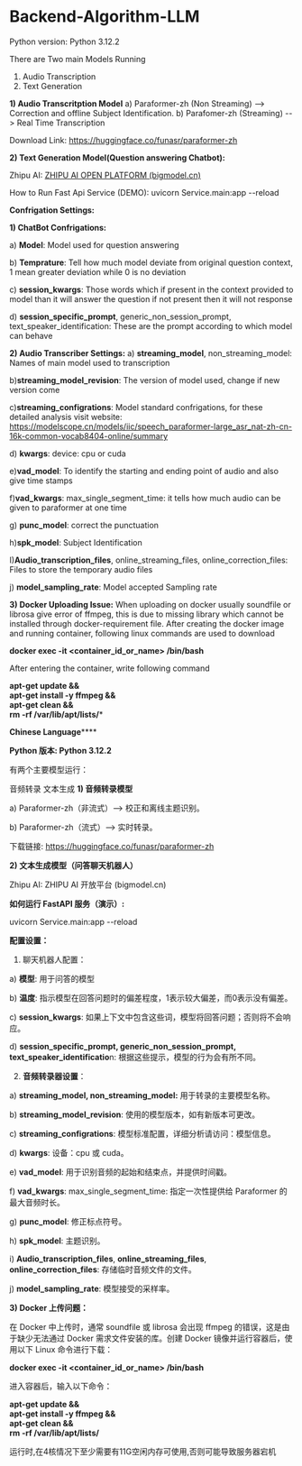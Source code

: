 # Backend-Algorithm-LLM

Python version: Python 3.12.2

There are Two main Models Running
1) Audio Transcription
2) Text Generation

**1) Audio Transcritption Model**
   a) Paraformer-zh (Non Streaming) --> Correction and offline Subject Identification. 
   b) Parafomer-zh (Streaming) --> Real Time Transcription

Download Link: https://huggingface.co/funasr/paraformer-zh

**2) Text Generation Model(Question answering Chatbot):**

 Zhipu AI: [ZHIPU AI OPEN PLATFORM (bigmodel.cn)](https://bigmodel.cn/dev/howuse/model)

How to Run Fast Api Service (DEMO):
   uvicorn Service.main:app --reload


**Confrigation Settings:**

**1) ChatBot Confrigations:**

   a) **Model**: Model used for question answering
   
   b) **Temprature**: Tell how much model deviate from original question context, 1 mean greater deviation while 0 is no deviation
   
   c) **session_kwargs**: Those words which if present in the context provided to model than it will answer the question if not present then it will not response
   
   d) **session_specific_prompt**, generic_non_session_prompt, text_speaker_identification: These are the prompt according to which model can behave 

**2) Audio Transcriber Settings:**
   a) **streaming_model**, non_streaming_model: Names of main model used to transcription
   
   b)**streaming_model_revision**: The version of model used, change if new version come
   
   c)**streaming_configrations**: Model standard confrigations, for these detailed analysis visit website: https://modelscope.cn/models/iic/speech_paraformer-large_asr_nat-zh-cn-16k-common-vocab8404-online/summary
   
   d) **kwargs**: device: cpu or cuda
   
   e)**vad_model**: To identify the starting and ending point of audio and also give time stamps
   
   f)**vad_kwargs**: max_single_segment_time: it tells how much audio can be given to paraformer at one time
   
   g) **punc_model**: correct the punctuation
   
   h)**spk_model**: Subject Identification
   
   I)**Audio_transcription_files**, online_streaming_files, online_correction_files: Files to store the temporary audio files
   
   j) **model_sampling_rate**: Model accepted Sampling rate 

**3) Docker Uploading Issue:**
When uploading on docker usually soundfile or librosa give error of ffmpeg, this is due to missing library which cannot be installed through docker-requirement file. After creating the docker image and running container, following linux commands are used to download

**docker exec -it <container_id_or_name> /bin/bash**

After entering the container, write following command

**apt-get update && \
apt-get install -y ffmpeg && \
apt-get clean && \
rm -rf /var/lib/apt/lists/***

**Chinese Language******

**Python 版本: Python 3.12.2**

有两个主要模型运行：

音频转录
文本生成
**1) 音频转录模型**

 a) Paraformer-zh（非流式）--> 校正和离线主题识别。
 
 b) Paraformer-zh（流式）--> 实时转录。

下载链接: https://huggingface.co/funasr/paraformer-zh

**2) 文本生成模型（问答聊天机器人）**

Zhipu AI: ZHIPU AI 开放平台 (bigmodel.cn)

**如何运行 FastAPI 服务（演示）:**

uvicorn Service.main:app --reload

**配置设置：**

1) 聊天机器人配置：

a) **模型**: 用于问答的模型

b) **温度**: 指示模型在回答问题时的偏差程度，1表示较大偏差，而0表示没有偏差。

c) **session_kwargs**: 如果上下文中包含这些词，模型将回答问题；否则将不会响应。

d) **session_specific_prompt, generic_non_session_prompt, text_speaker_identificatio**n: 根据这些提示，模型的行为会有所不同。

2) **音频转录器设置**：

 a) **streaming_model, non_streaming_model:** 用于转录的主要模型名称。

b) **streaming_model_revision**: 使用的模型版本，如有新版本可更改。

c) **streaming_configrations**: 模型标准配置，详细分析请访问：模型信息。

d) **kwargs**: 设备：cpu 或 cuda。

e) **vad_model**: 用于识别音频的起始和结束点，并提供时间戳。

f) **vad_kwargs**: max_single_segment_time: 指定一次性提供给 Paraformer 的最大音频时长。

g) **punc_model**: 修正标点符号。

h) **spk_model**: 主题识别。

i) **Audio_transcription_files**, **online_streaming_files**, **online_correction_files**: 存储临时音频文件的文件。

j) **model_sampling_rate**: 模型接受的采样率。

**3) Docker 上传问题：**

 在 Docker 中上传时，通常 soundfile 或 librosa 会出现 ffmpeg 的错误，这是由于缺少无法通过 Docker 需求文件安装的库。创建 Docker 镜像并运行容器后，使用以下 Linux 命令进行下载：

**docker exec -it <container_id_or_name> /bin/bash**

进入容器后，输入以下命令：

**apt-get update && \
apt-get install -y ffmpeg && \
apt-get clean && \
rm -rf /var/lib/apt/lists/**

运行时,在4核情况下至少需要有11G空闲内存可使用,否则可能导致服务器宕机